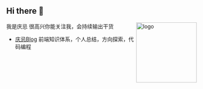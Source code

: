 ## Hi there 👋
<img src="https://github-readme-stats.vercel.app/api?username=xingdongyu1994&show_icons=true" alt="logo" height="160" align="right" />

我是庆忌
很高兴你能关注我，会持续输出干货
- [庆忌Blog](https://github.com/qingji-fe/blog) 前端知识体系，个人总结，方向探索，代码编程
